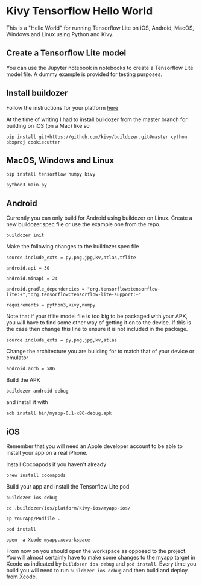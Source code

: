 # Kivy Tensorflow Hello World

This is a "Hello World" for running Tensorflow Lite on iOS, Android, MacOS, Windows and Linux using Python and Kivy.

## Create a Tensorflow Lite model

You can use the Jupyter notebook in notebooks to create a Tensorflow Lite model file. A dummy example is provided for testing purposes.

## Install buildozer

Follow the instructions for your platform [here](https://pypi.org/project/buildozer/) 

At the time of writing I had to install buildozer from the master branch for building on iOS (on a Mac) like so

```
pip install git+https://github.com/kivy/buildozer.git@master cython pbxproj cookiecutter
```

## MacOS, Windows and Linux

```
pip install tensorflow numpy kivy

python3 main.py
```

## Android

Currently you can only build for Android using buildozer on Linux. Create a new buildozer.spec file or use the example one from the repo.
```
buildozer init
```

Make the following changes to the buildozer.spec file
```
source.include_exts = py,png,jpg,kv,atlas,tflite

android.api = 30

android.minapi = 24

android.gradle_dependencies = "org.tensorflow:tensorflow-lite:+","org.tensorflow:tensorflow-lite-support:+"

requirements = python3,kivy,numpy
```
Note that if your tflite model file is too big to be packaged with your APK, you will have to find some other way of getting it on to the device. If this is the case then change this line to ensure it is not included in the package.
```
source.include_exts = py,png,jpg,kv,atlas
```
Change the architecture you are building for to match that of your device or emulator
```
android.arch = x86
```

Build the APK
```
buildozer android debug
```
and install it with
```
adb install bin/myapp-0.1-x86-debug.apk
```

## iOS

Remember that you will need an Apple developer account to be able to install your app on a real iPhone.

Install Cocoapods if you haven't already
```
brew install cocoapods
```

Build your app and install the Tensorflow Lite pod
```
buildozer ios debug

cd .buildozer/ios/platform/kivy-ios/myapp-ios/

cp YourApp/Podfile .

pod install

open -a Xcode myapp.xcworkspace
```

From now on you should open the workspace as opposed to the project. You will almost certainly have to make some changes to the myapp target in Xcode as indicated by `buildozer ios debug` and `pod install`. Every time you build you will need to run `buildozer ios debug` and then build and deploy from Xcode.
